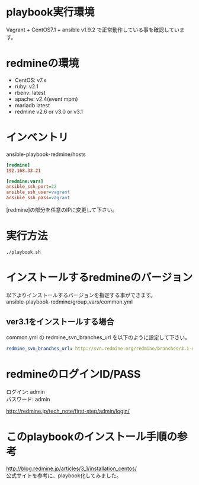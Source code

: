 # playbook実行環境

Vagrant + CentOS7.1 + ansible v1.9.2 で正常動作している事を確認しています。

# redmineの環境

* CentOS: v7.x
* ruby: v2.1
* rbenv: latest
* apache: v2.4(event mpm)
* mariadb latest
* redmine v2.6 or v3.0 or v3.1

# インベントリ

ansible-playbook-redmine/hosts

```ini
[redmine]
192.168.33.21

[redmine:vars]
ansible_ssh_port=22
ansible_ssh_user=vagrant
ansible_ssh_pass=vagrant
```

[redmine]の部分を任意のIPに変更して下さい。

# 実行方法

```
./playbook.sh
```

# インストールするredmineのバージョン

以下よりインストールするバージョンを指定する事ができます。  
ansible-playbook-redmine/group_vars/common.yml

## ver3.1をインストールする場合

common.yml の redmine_svn_branches_url を以下のように設定して下さい。
```yaml
redmine_svn_branches_url: http://svn.redmine.org/redmine/branches/3.1-stable
```

# redmineのログインID/PASS

ログイン: admin  
パスワード: admin  

http://redmine.jp/tech_note/first-step/admin/login/

# このplaybookのインストール手順の参考

http://blog.redmine.jp/articles/3_1/installation_centos/  
公式サイトを参考に、playbook化してみました。